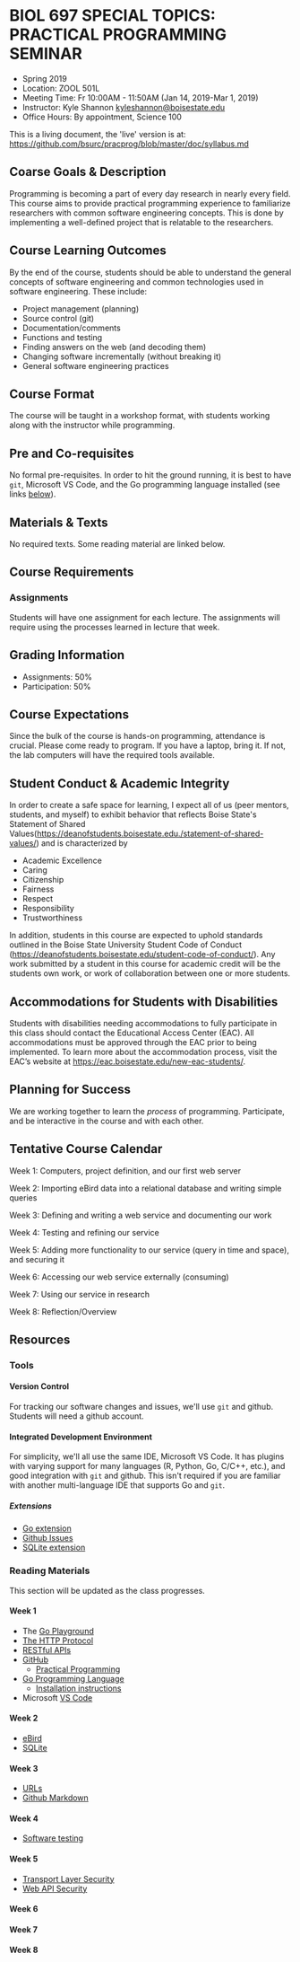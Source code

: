 <!-- pandoc -f markdown -t latex syllabus.md -o syllabus.pdf -->

# BIOL 697 SPECIAL TOPICS: PRACTICAL PROGRAMMING SEMINAR

- Spring 2019
- Location: ZOOL 501L
- Meeting Time: Fr 10:00AM - 11:50AM (Jan 14, 2019-Mar 1, 2019)
- Instructor: Kyle Shannon <kyleshannon@boisestate.edu>
- Office Hours: By appointment, Science 100

This is a living document, the 'live' version is at:
<https://github.com/bsurc/pracprog/blob/master/doc/syllabus.md>

## Coarse Goals & Description

Programming is becoming a part of every day research in nearly every field.
This course aims to provide practical programming experience to familiarize
researchers with common software engineering concepts.  This is done by
implementing a well-defined project that is relatable to the researchers.

## Course Learning Outcomes

By the end of the course, students should be able to understand the general
concepts of software engineering and common technologies used in software
engineering.  These include:

- Project management (planning)
- Source control (git)
- Documentation/comments
- Functions and testing
- Finding answers on the web (and decoding them)
- Changing software incrementally (without breaking it)
- General software engineering practices

## Course Format

The course will be taught in a workshop format, with students working along
with the instructor while programming.

## Pre and Co-requisites

No formal pre-requisites.  In order to hit the ground running, it is best to
have `git`, Microsoft VS Code, and the Go programming language installed (see
links [below](#Week_1)).

## Materials & Texts

No required texts.  Some reading material are linked below.

## Course Requirements

### Assignments

Students will have one assignment for each lecture.  The assignments will
require using the processes learned in lecture that week.

## Grading Information

- Assignments: 50%
- Participation: 50%

## Course Expectations

Since the bulk of the course is hands-on programming, attendance is crucial.
Please come ready to program.  If you have a laptop, bring it.  If not, the
lab computers will have the required tools available.

## Student Conduct & Academic Integrity

In order to create a safe space for learning, I expect all of us (peer mentors,
students, and myself) to exhibit behavior that reflects Boise State's Statement
of Shared
Values(<https://deanofstudents.boisestate.edu./statement-of-shared-values/>) and
is characterized by

- Academic Excellence
- Caring
- Citizenship
- Fairness
- Respect
- Responsibility
- Trustworthiness

In addition, students in this course are expected to uphold standards outlined
in the Boise State University Student Code of Conduct
(<https://deanofstudents.boisestate.edu/student-code-of-conduct/>).  Any work
submitted by a student in this course for academic credit will be the students
own work, or work of collaboration between one or more students.

## Accommodations for Students with Disabilities

Students with disabilities needing accommodations to fully participate in this
class should contact the Educational Access Center (EAC). All accommodations
must be approved through the EAC prior to being implemented.  To learn more
about the accommodation process, visit the EAC’s website at
<https://eac.boisestate.edu/new-eac-students/>.

## Planning for Success

We are working together to learn the *process* of programming.  Participate,
and be interactive in the course and with each other.

## Tentative Course Calendar

Week 1: Computers, project definition, and our first web server

Week 2: Importing eBird data into a relational database and writing simple queries

Week 3: Defining and writing a web service and documenting our work

Week 4: Testing and refining our service

Week 5: Adding more functionality to our service (query in time and space), and securing it

Week 6: Accessing our web service externally (consuming)

Week 7: Using our service in research

Week 8: Reflection/Overview

## Resources

### Tools

#### Version Control

For tracking our software changes and issues, we'll use `git` and github.
Students will need a github account.

#### Integrated Development Environment

For simplicity, we'll all use the same IDE, Microsoft VS Code.  It has plugins
with varying support for many languages (R, Python, Go, C/C++, etc.), and good
integration with `git` and github.  This isn't required if you are familiar
with another multi-language IDE that supports Go and `git`.

##### Extensions

- [Go extension](https://marketplace.visualstudio.com/items?itemName=ms-vscode.Go)
- [Github Issues](https://marketplace.visualstudio.com/items?itemName=ms-vscode.github-issues-prs)
- [SQLite extension](https://marketplace.visualstudio.com/items?itemName=alexcvzz.vscode-sqlite)

### Reading Materials

This section will be updated as the class progresses.

#### Week 1

- The [Go Playground](https://play.golang.org)
- [The HTTP Protocol](https://en.wikipedia.org/wiki/Hypertext_Transfer_Protocol)
- [RESTful APIs](https://en.wikipedia.org/wiki/Representational_state_transfer)
- [GitHub](https://github.com)
  - [Practical Programming](https://github.com/bsurc/pracprog/)
- [Go Programming Language](https://golang.org)
  - [Installation instructions](https://golang.org/doc/install)
- Microsoft [VS Code](https://code.visualstudio.com/)

#### Week 2

- [eBird](https://ebird.org)
- [SQLite](https://sqlite.org)

#### Week 3

- [URLs](https://en.wikipedia.org/wiki/URL)
- [Github Markdown](https://guides.github.com/pdfs/markdown-cheatsheet-online.pdf)

#### Week 4

- [Software testing](https://en.wikipedia.org/wiki/Software_testing)

#### Week 5

- [Transport Layer Security](https://en.wikipedia.org/wiki/Transport_Layer_Security)
- [Web API Security](https://en.wikipedia.org/wiki/Web_API_security)

#### Week 6

#### Week 7

#### Week 8
